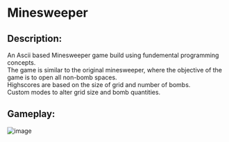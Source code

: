 # Minesweeper

## Description:<br>
An Ascii based Minesweeper game build using fundemental programming concepts.<br>
The game is similar to the original minesweeper, where the objective of the game is to open all non-bomb spaces.<br>
Highscores are based on the size of grid and number of bombs.<br>
Custom modes to alter grid size and bomb quantities.<br>

## Gameplay:<br>
![image](https://user-images.githubusercontent.com/111231209/232098924-423bdfd9-a391-4b03-bb19-2bf6594eeb60.png)
